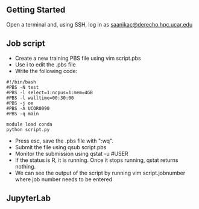 ## Getting Started

Open a terminal and, using SSH, log in as saanikac@derecho.hpc.ucar.edu

## Job script

- Create a new training PBS file using vim script.pbs
- Use i to edit the .pbs file
- Write the following code:
```
#!/bin/bash
#PBS -N test
#PBS -l select=1:ncpus=1:mem=4GB
#PBS -l walltime=00:30:00
#PBS -j oe
#PBS -A UCOR0090
#PBS -q main

module load conda
python script.py
```

- Press esc, save the .pbs file with ":wq".
- Submit the file using qsub script.pbs
- Monitor the submission using qstat -u #USER
- If the status is R, it is running. Once it stops running, qstat returns nothing.
- We can see the output of the script by running vim script.jobnumber where job number needs to be entered

## JupyterLab


